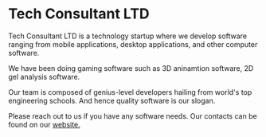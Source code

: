 <h1>Tech Consultant LTD</h1>
<p>Tech Consultant LTD is a technology startup where we develop software ranging from mobile applications, desktop applications, and other computer software.</p>
<p>We have been doing gaming software such as 3D aninamtion software, 2D gel analysis software.</p>
<p>Our team is composed of genius-level developers hailing from world's top engineering schools. And hence quality software is our slogan.</p>
<p>Please reach out to us if you have any software needs. Our contacts can be found on our <a href="http://tech-consultant-ltd.bitballoon.com/"/>website.</a></p>
